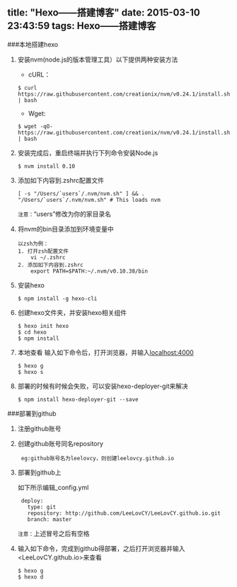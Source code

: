 title: "Hexo——搭建博客"
date: 2015-03-10 23:43:59
tags: Hexo——搭建博客
---

###本地搭建hexo

1. 安装nvm(node.js的版本管理工具）以下提供两种安装方法
	- cURL：
	
	```
	$ curl https://raw.githubusercontent.com/creationix/nvm/v0.24.1/install.sh | bash
	```

	- Wget:
	
	```
	$ wget -qO- https://raw.githubusercontent.com/creationix/nvm/v0.24.1/install.sh | bash
	```

2. 安装完成后，重启终端并执行下列命令安装Node.js
	```
	$ nvm install 0.10
	```
3. 添加如下内容到.zshrc配置文件
	
	```
	[ -s "/Users/`users`/.nvm/nvm.sh" ] && . "/Users/`users`/.nvm/nvm.sh" # This loads nvm
	```
	`注意：`“users”修改为你的家目录名
	
4. 将nvm的bin目录添加到环境变量中

	```
	以zsh为例：
	1. 打开zsh配置文件
		vi ~/.zshrc
	2. 添加如下内容到.zshrc
		export PATH=$PATH:~/.nvm/v0.10.38/bin
	```
5. 安装hexo

	```
	$ npm install -g hexo-cli
	```
6. 创建hexo文件夹，并安装hexo相关组件
	
	```
	$ hexo init hexo
	$ cd hexo
	$ npm install
	```
7. 本地查看
	输入如下命令后，打开浏览器，并输入[localhost:4000](http://0.0.0.0:4000/)
	```
	$ hexo g
	$ hexo s
	```
8. 部署的时候有时候会失败，可以安装hexo-deployer-git来解决
	```
	$ npm install hexo-deployer-git --save
	```
	
###部署到github

1. 注册github账号

2. 创建github账号同名repository
	
		eg:github账号名为leelovcy，则创建leelovcy.github.io
	
3. 部署到github上
	
	如下所示编辑_config.yml
		
		deploy:
		  type: git
		  repository: http://github.com/LeeLovCY/LeeLovCY.github.io.git
		  branch: master
	`注意：`上述冒号之后有空格
4. 输入如下命令，完成到github得部署，之后打开浏览器并输入<LeeLovCY.github.io>来查看

	```
	$ hexo g
	$ hexo d
	```
	
	